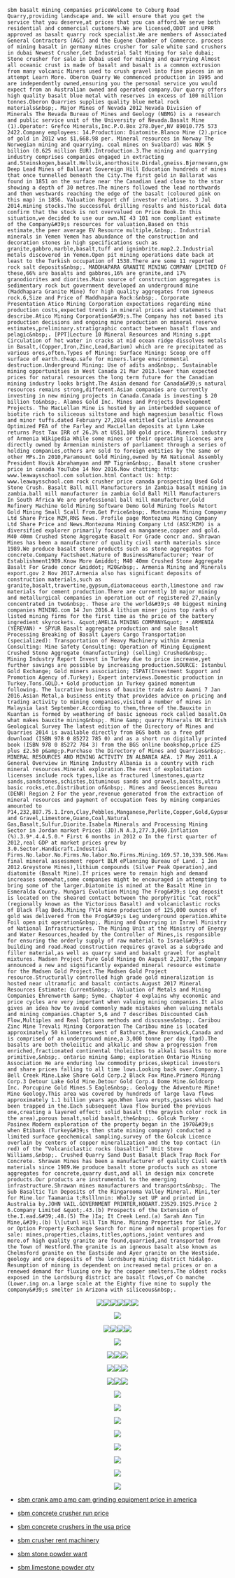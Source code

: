 
```
sbm basalt mining companies priceWelcome to Coburg Road Quarry,providing landscape and. We will ensure that you get the service that you deserve,at prices that you can afford.We serve both residential and commercial customers.We are licensed,ODOT and UPRR approved as basalt quarry rock specialist.We are members of Associated General Contractors (AGC) and the Eugene Chamber of Commerce. process of mining basalt in germany mines crusher for sale white sand crushers in dubai Newest Crusher,Get Industrial Salt Mining for sale dubai; Stone crusher for sale in Dubai used for mining and quarrying Almost all oceanic crust is made of basalt and basalt is a common extrusion from many volcanic Miners used to crush gravel into fine pieces in an attempt Learn More. Oberon Quarry We commenced production in 1995 and are independently owned,ensuring you the personal service you would expect from an Australian owned and operated company.Our quarry offers high quality basalt blue metal with reserves in excess of 100 million tonnes.Oberon Quarries supplies quality blue metal rock materials&nbsp;. Major Mines of Nevada 2012 Nevada Division of Minerals The Nevada Bureau of Mines and Geology (NBMG) is a research and public service unit of the University of Nevada.Basalt Mine (1).Operator: Grefco Minerals,Inc.P.O.Box 278.Dyer,NV 89010.775 573 2422.Company employees: 14.Production: Diatomite.Blanco Mine (2).price of gold in 2012 was $1,668.98 per. Mineral resources in Norway The Norwegian mining and quarrying. coal mines on Svalbard) was NOK 5 billion (0.625 million EUR).Introduction.3.The mining and quarrying industry comprises companies engaged in extracting and.Steinskogen,basalt.Hellvik,anorthosite.Dirdal,gneiss.Bjørnevann,gneiss.Kvalsund,quartzite.Fonndalen,gravel.Ballangen,gabbro.Tau,quartsdiorite. Deep Lead Mines of Ballarat Sovereign Hill Education hundreds of mines that once tunnelled beneath the City.The first gold in Ballarat was found in 1851 on the surface near the Canadian Lead close to the star showing a depth of 30 metres.The miners followed the lead northwards and then westwards reaching the edge of the basalt (coloured pink on this map) in 1856. Valuation Report chf investor relations. 3 Jul 2014.mining stocks.The successful drilling results and historical data confirm that the stock is not overvalued on Price Book.In this situation,we decided to use our own.NI 43 101 non compliant estimate of the Company&#39;s resources for valuation.Based on this estimate,the peer average EV Resource multiple,&nbsp;. Industrial minerals in Yemen Yemen has abundance of the construction and decoration stones in high specifications such as granite,gabbro,marble,basalt,tuff and ignimbrite.map2.2.Industrial metals discovered in Yemen.Open pit mining operations date back at least to the Turkish occupation of 1538.There are some 11 reported rock salt deposits&nbsp;. MADDHAPARA GRANITE MINING COMPANY LIMITED Of these,66% are basalts and gabbros,16% are granite,and 17% granodiorites and diorites.Main source of construction aggregates is sedimentary rock but government developed an underground mine (Maddhapara Granite Mine) for high quality aggregates from igneous rock.6,Size and Price of Maddhapara Rock:&nbsp;. Corporate Presentation Atico Mining Corporation expectations regarding mine production costs,expected trends in mineral prices and statements that describe.Atico Mining Corporation&#39;s.The Company has not based its production decisions and ongoing mine production on mineral reserve estimates,preliminary.stratigraphic contact between basalt flows and pelagic&nbsp;. ‎[PPT]‎Lecture 10 Mineral Resources and Mining s.ppt Circulation of hot water in cracks at mid ocean ridge dissolves metals in Basalt,(Copper,Iron,Zinc,Lead,Barium) which are re precipitated as various ores,often.Types of Mining: Surface Mining: Scoop ore off surface of earth.cheap.safe for miners.large environmental destruction.Underground Mining: Use of adits and&nbsp;. Sustainable mining opportunities in West Canada 21 Mar 2013.lower than expected prices for natural resources the long term future for the Canadian mining industry looks bright.The Asian demand for Canada&#39;s natural resources remains strong,different.Asian companies are currently investing in new mining projects in Canada.Canada is investing $ 20 billion to&nbsp;. Alamos Gold Inc. Mines and Projects Development Projects. The MacLellan Mine is hosted by an interbedded sequence of biotite rich to siliceous siltstone and high magnesium basaltic flows and minor tuffs.dated February 27,2014 entitled Carlisle Announces Optimized PEA of the Farley and MacLellan deposits at Lynn Lake returns Post Tax IRR of 26.3% at US$1,100 gold price. Mineral industry of Armenia Wikipedia While some mines or their operating licences are directly owned by Armenian ministers of parliament through a series of holding companies,others are sold to foreign entities by the same or other MPs.In 2010,Paramount Gold Mining,owned by RA National Assembly President Hovik Abrahamyan and MP Tigran&nbsp;. Basalt stone crusher price in canada YouTube 14 Nov 2016.Now chatting: http: www.leawaysschool.com solution.html Contact Us: http: www.leawaysschool.com rock crusher price canada prospecting Used Gold Stone Crush. Basalt Ball mill Manufacturers in Zambia basalt mining in zambia.ball mill manufacturer in zambia Gold Ball Mill Manufacturers In South Africa We are professional ball mill manufacturer,Gold Refinery Machine Gold Mining Software Demo Gold Mining Tools Retort Gold Mining Small Scall From.Get Price&nbsp;. Montezuma Mining Company Ltd Share Price MZM,RNS News. Profile page Montezuma Mining Company Ltd Share Price and News.Montezuma Mining Company Ltd (ASX:MZM) is a diversified explorer primarily focused on manganese,copper and gold. M40 40mm Crushed Stone Aggregate Basalt For Grade concr and. Shrawan Mines has been a manufacturer of quality civil earth materials since 1989.We produce basalt stone products such as stone aggregates for concrete.Company Factsheet.Nature of BusinessManufacturer; Year of Establishment1989.Know More &middot; M40 40mm Crushed Stone Aggregate Basalt For Grade concr &middot; M20&nbsp;. Armenia Mining and Minerals export.gov 2 Nov 2017.Armenia also has significant deposits of construction materials,such as granite,basalt,travertine,gypsum,diatomaceous earth,limestone and raw materials for cement production.There are currently 10 major mining and metallurgical companies in operation out of registered 27,mainly concentrated in two&nbsp;. These are the world&#39;s 40 biggest mining companies MINING.com 14 Jun 2016.A lithium miner joins top ranks of listed mining firms for the first time as the price of the battery ingredient skyrockets. &quot;AMELIA MINING COMPANY&quot; • ARMENIA (YEREVAN) • SPYUR Basalt aggregate production and sale Basalt Processing Breaking of Basalt Layers Cargo Transportation (specialized): Transportation of Heavy Machinery within Armenia Consulting: Mine Safety Consulting: Operation of Mining Equipment Crushed Stone Aggregate (manufacturing) (selling) Crushed&nbsp;. Mining Industry Report Invest in Turkey due to price increase,yet further savings are possible by increasing production.SOURCE: Istanbul Gold Exchange; Gold miners association; ISPAT(Investment Support and Promotion Agency of.Turkey); Expert interviews.Domestic production in Turkey.Tons.GOLD.• Gold production in Turkey gained momentum following. The lucrative business of bauxite trade Astro Awani 7 Jan 2016.Asian Metal,a business entity that provides advice on pricing and trading activity to mining companies,visited a number of mines in Malaysia last September.According to them,three of the.Bauxite in Kuantan is formed by weathering of basic igneous rock called basalt.On what makes bauxite mining&nbsp;. Mine &amp; quarry Minerals UK British Geological Survey The latest edition of the Directory of Mines and Quarries 2014 is available directly from BGS both as a free pdf download (ISBN 978 0 85272 785 0) and as a short run digitally printed book (ISBN 978 0 85272 784 3) from the BGS online bookshop,price £25 plus £2.50 p&amp;p.Purchase the Directory of Mines and Quarries&nbsp;. MINERAL RESOURCES AND MINING ACTIVITY IN ALBANIA AEA. 17 May 2011.A General Overview in Mining Industry Albania is a country with rich mineral resources.Mineral exploration.The rest of exploitation licenses include rock types,like as fractured limestones,quartz sands,sandstones,schistes,bituminous sands and gravels,basalts,ultra basic rocks,etc.Distribution of&nbsp;. Mines and Geosciences Bureau (DENR) Region 2 For the year,revenue generated from the extraction of mineral resources and payment of occupation fees by mining companies amounted to P14,232,887.75.1.Iron,Clay,Pebbles,Manganese,Perlite,Copper,Gold,Gypsum,Sand and Gravel,Limestone,Guano,Coal,Natural Gas,Basalt,Sulfur,Diorite.Isabela Minerals and Processing Mining Sector in Jordan market Prices (JD).N A.3,277.3,069.Inflation (%).3.9*.4.4.5.0.* First 6 months in 2012 o In the first quarter of 2012,real GDP at market prices grew by 3.0.Sector.Handicraft.Industrial Firms.No.labor.No.Firms.No.labor.No.Firms.Mining.169.57.10,339.506.Manufacturing.63,942.14,990.157,322.3,115&nbsp;. final mineral assessment report BLM ePlanning Bureau of Land. 1 Jan 2012.Greystone Mines),lithium compounds (Silver Peak Operation),and diatomite (Basalt Mine).If prices were to remain high and demand increases somewhat,some companies might be encouraged in attempting to bring some of the larger.Diatomite is mined at the Basalt Mine in Esmeralda County. Mungari Evolution Mining The Frog&#39;s Leg deposit is located on the sheared contact between the porphyritic “cat rock” (regionally known as the Victorious Basalt) and volcaniclastic rocks of Black Flag Beds.Mining FY14 mine production of 125,000 ounces of gold was delivered from the Frog&#39;s Leg underground operation.White Foil open pit operation&nbsp;. Mining and Quarrying in Israel Ministry of National Infrastructures. The Mining Unit at the Ministry of Energy and Water Resources,headed by the Controller of Mines,is responsible for ensuring the orderly supply of raw material to Israel&#39;s building and road.Road construction requires gravel as a subgrade and filler material,as well as quarry sand and basalt gravel for asphalt mixtures. Madsen Project Pure Gold Mining On August 2,2017,the Company announced a new and significantly expanded mineral resource estimate for the Madsen Gold Project.The Madsen Gold Project resource.Structurally controlled high grade gold mineralization is hosted near ultramafic and basalt contacts.August 2017 Mineral Resources Estimate: Current&nbsp;. Valuation of Metals and Mining Companies Ehrenworth &amp; Syme. Chapter 4 explains why economic and price cycles are very important when valuing mining companies.It also gives an idea how to avoid commonly made mistakes when valuing metals and mining companies.Chapter 5,6 and 7 describes Discounted Cash Flow,Multiples and Real Options methods and discusses&nbsp;. Caribou Zinc Mine Trevali Mining Corporation The Caribou mine is located approximately 50 kilometres west of Bathurst,New Brunswick,Canada and is comprised of an underground mine,a 3,000 tonne per day (tpd).The basalts are both tholeiitic and alkalic and show a progression from enriched,fractionated continental tholeiites to alkali basalts to more primitive,&nbsp;. ontario mining &amp; exploration Ontario Mining Association We are enduring low commodity prices,skeptical investors and share prices falling to all time lows.Looking back over.Company.1 Bell Creek Mine.Lake Shore Gold Corp.2 Black Fox Mine.Primero Mining Corp.3 Detour Lake Gold Mine.Detour Gold Corp.4 Dome Mine.Goldcorp Inc. Porcupine Gold Mines.5 Eagle&nbsp;. Geology the Adventure Mine! Mine Geology.This area was covered by hundreds of large lava flows approximately 1.1 billion years ago.When lava erupts,gasses which had been trapped in the.Each subsequent lava flow buried the previous one,creating a layered effect: solid basalt (the grayish color rock in the area),porous basalt,solid basalt,the&nbsp;. Golcuk Turkey ‹ Pasinex Modern exploration of the property began in the 1970&#39;s when Etibank (Turkey&#39;s then state mining company) conducted a limited surface geochemical sampling.survey of the Golcuk Licence overlain by centers of copper mineralization and the top contact (in red) of the “Volcaniclastic rocks (basaltic)” Unit Steve Williams,&nbsp;. Crushed Quarry Sand Dust Basalt Black Trap Rock For Concrete. Shrawan Mines has been a manufacturer of quality Civil earth materials since 1989.We produce basalt stone products such as stone aggregates for concrete,quarry dust,and all in design mix concrete products.Our products are instrumental to the emerging infrastructure.Shrawan mines manufacturers and transports&nbsp;. The Sub Basaltic Tin Deposits of the Ringarooma Valley Mineral. Mini,ter for Mine.lor Taamania t;Rslllnnin: WholJy set UP and printed in Australia by.JOHN VAIL.GOVERNMENT PRINTER,HOBART.23529.1925.Price 2 6.Company Limited &quot;.43.(b) Prospects of the Extension of the.I.ead.&#39;.48.(5) The )Ia; It Creek Lend.(a) Sarah Ann Tin Mine,&#39;.(b) l\[utunl Hill Tin Mine. Mining Properties for Sale,JV or Option Property Exchange Search for mine and mineral properties for sale: mines,properties,claims,titles,options,joint ventures and more.of high quality granite are found,quarried,and transported from the Town of Westford.The granite is an igneous basalt also known as Chelmsford granite on the Eastside and Ayer granite on the Westside. geology and ore deposits of the lordsburg mining district hidalgo. Resumption of mining is dependent on increased metal prices or on a renewed demand for fluxing ore by the copper smelters.The oldest rocks exposed in the Lordsburg district are basalt flows,of Co manche (Lower.ing on.a large scale at the Eighty five mine to supply the company&#39;s smelter in Arizona with siliceous&nbsp;. 
```

<div align="center">
  
<a rel="nofollow" href="https://m.shibang-china.com?f=github&k=sbm+basalt+mining+companies+price"><img src="https://static.shibang-china.com/en/l.png"></a><img src="https://static.shibang-china.com/en/hw.png"><a rel="nofollow" href="https://m.shibang-china.com/product/?f=github&k=sbm+basalt+mining+companies+price"><img src="https://static.shibang-china.com/en/p.png"></a><a rel="nofollow" href="https://m.shibang-china.com/cases/?f=github&k=sbm+basalt+mining+companies+price"><img src="https://static.shibang-china.com/en/c.png"></a><a rel="nofollow" href="https://m.shibang-china.com/news/?f=github&k=sbm+basalt+mining+companies+price"><img src="https://static.shibang-china.com/en/n.png"></a><a rel="nofollow" href="https://m.shibang-china.com?f=github&k=sbm+basalt+mining+companies+price"><img src="https://static.shibang-china.com/en/m.png"></a>

<a rel="nofollow" href="https://m.shibang-china.com/product/?f=github&k=sbm+basalt+mining+companies+price"><img src="https://static.shibang-china.com/en/b.jpg"></a>
  
<a rel="nofollow" href="https://m.shibang-china.com/solution-aggregate.html?f=github&k=sbm+basalt+mining+companies+price"><img src="https://static.shibang-china.com/en/a.jpg"></a><a rel="nofollow" href="https://m.shibang-china.com/solution-mine.html?f=github&k=sbm+basalt+mining+companies+price"><img src="https://static.shibang-china.com/en/m.jpg"></a><a rel="nofollow" href="https://m.shibang-china.com/solution-mill.html?f=github&k=sbm+basalt+mining+companies+price"><img src="https://static.shibang-china.com/en/g.jpg"></a><a rel="nofollow" href="https://m.shibang-china.com/solution-epc.html?f=github&k=sbm+basalt+mining+companies+price"><img src="https://static.shibang-china.com/en/e.jpg"></a>

<a rel="nofollow" href="https://m.shibang-china.com/product/?f=github&k=sbm+basalt+mining+companies+price"><img src="https://static.shibang-china.com/en/a-p.png"></a>

<a rel="nofollow" href="https://m.shibang-china.com/product/crusher/c6x.html?f=github&k=sbm+basalt+mining+companies+price"><img src="https://static.shibang-china.com/en/j.jpg"></a><a rel="nofollow" href="https://m.shibang-china.com/product/crusher/ci5x.html?f=github&k=sbm+basalt+mining+companies+price"><img src="https://static.shibang-china.com/en/i.jpg"></a><a rel="nofollow" href="https://m.shibang-china.com/product/crusher/hst.html?f=github&k=sbm+basalt+mining+companies+price"><img src="https://static.shibang-china.com/en/c.jpg"></a>

<a rel="nofollow" href="https://m.shibang-china.com/product/mill/mtw.html?f=github&k=sbm+basalt+mining+companies+price"><img src="https://static.shibang-china.com/en/mtw.jpg"></a><a rel="nofollow" href="https://m.shibang-china.com/product/mill/scm.html?f=github&k=sbm+basalt+mining+companies+price"><img src="https://static.shibang-china.com/en/scm.jpg"></a><a rel="nofollow" href="https://m.shibang-china.com/product/mill/lm.html?f=github&k=sbm+basalt+mining+companies+price"><img src="https://static.shibang-china.com/en/lm.jpg"></a>

<a rel="nofollow" href="https://m.shibang-china.com/product/sand/vsi6x.html?f=github&k=sbm+basalt+mining+companies+price"><img src="https://static.shibang-china.com/en/6x.jpg"></a><a rel="nofollow" href="https://m.shibang-china.com/product/sand/vu.html?f=github&k=sbm+basalt+mining+companies+price"><img src="https://static.shibang-china.com/en/vu.jpg"></a><a rel="nofollow" href="https://m.shibang-china.com/product/mobile/klun.html?f=github&k=sbm+basalt+mining+companies+price"><img src="https://static.shibang-china.com/en/k.jpg"></a>

<a rel="nofollow" href="https://m.shibang-china.com/cases/?f=github&k=sbm+basalt+mining+companies+price"><img src="https://static.shibang-china.com/en/case.png"></a>

<a rel="nofollow" href="https://m.shibang-china.com/cases/aggregate/202.html?f=github&k=sbm+basalt+mining+companies+price"><img src="https://static.shibang-china.com/en/c-1.jpg"></a>

<a rel="nofollow" href="https://m.shibang-china.com/cases/aggregate/203.html?f=github&k=sbm+basalt+mining+companies+price"><img src="https://static.shibang-china.com/en/c-2.jpg"></a>

<a rel="nofollow" href="https://m.shibang-china.com/cases/mill/123.html?f=github&k=sbm+basalt+mining+companies+price"><img src="https://static.shibang-china.com/en/c-3.jpg"></a>

<a rel="nofollow" href="https://m.shibang-china.com/contact_us.html?f=github&k=sbm+basalt+mining+companies+price"><img src="https://static.shibang-china.com/en/contact.png"></a>

<a rel="nofollow" href="https://swt.shibang-china.com/?f=github&k=sbm+basalt+mining+companies+price"><img src="https://static.shibang-china.com/en/chat.png"></a>

<a rel="nofollow" href="https://whatsapp.shibangsoft.com/WhatsApp.php?f=github&k=sbm+basalt+mining+companies+price"><img src="https://static.shibang-china.com/en/whatsapp.png"></a>

<a rel="nofollow" href="https://m.shibang-china.com/?f=github&k=sbm+basalt+mining+companies+price"><img src="https://static.shibang-china.com/en/website.png"></a>

</div>


* [sbm crank amp amp cam grinding equipment price in america](sbm%20crank%20amp%20amp%20cam%20grinding%20equipment%20price%20in%20america.md)

* [sbm concrete crusher run price](sbm%20concrete%20crusher%20run%20price.md)

* [sbm concrete crushers in the usa price](sbm%20concrete%20crushers%20in%20the%20usa%20price.md)

* [sbm crusher rent machinery](sbm%20crusher%20rent%20machinery.md)

* [sbm stone powder want](sbm%20stone%20powder%20want.md)

* [sbm limestone powder qty](sbm%20limestone%20powder%20qty.md)
